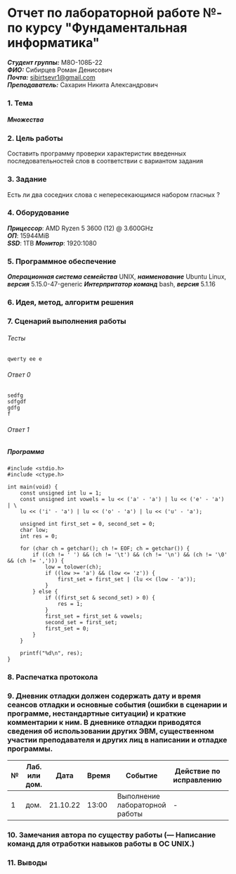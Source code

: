 # Отчет по лабораторной работе №- по курсу "Фундаментальная информатика"
___Студент группы:___ М8О-108Б-22 \
___ФИО:___ Сибирцев Роман Денисович \
___Почта:___ sibirtsevr1@gmail.com \
___Преподаватель:___ Сахарин Никита Александрович 

### 1. Тема
##### Множества

### 2. Цель работы
Составить программу проверки характеристик введенных последовательностей слов в соответствии с вариантом задания

### 3. Задание
Есть ли два соседних слова с непересекающимся набором гласных ?

### 4. Оборудование
___Прицессор___: AMD Ryzen 5 3600 (12) @ 3.600GHz \
___ОП___: 15944MiB \
___SSD___: 1TB
___Монитор___: 1920:1080

### 5. Программное обеспечение
___Операционная система семейства___ UNIX, ___наименование___ Ubuntu Linux, ___версия___ 5.15.0-47-generic
___Интерпритатор команд___ bash, ___версия___ 5.1.16

### 6. Идея, метод, алгоритм решения


### 7. Сценарий выполнения работы
###### Тесты
```
qwerty ee e
```
###### Ответ 0
```
sedfg
sdfgdf
gdfg
f
```
###### Ответ 1
##### Программа
```
#include <stdio.h>
#include <ctype.h>

int main(void) {
    const unsigned int lu = 1;
    const unsigned int vowels = lu << ('a' - 'a') | lu << ('e' - 'a') | \
    lu << ('i' - 'a') | lu << ('o' - 'a') | lu << ('u' - 'a');

    unsigned int first_set = 0, second_set = 0;
    char low;
    int res = 0;

    for (char ch = getchar(); ch != EOF; ch = getchar()) {
        if ((ch != ' ') && (ch != '\t') && (ch != '\n') && (ch != '\0' && (ch != ','))) {
            low = tolower(ch);
            if ((low >= 'a') && (low <= 'z')) {
                first_set = first_set | (lu << (low - 'a'));
            }
        } else {
            if ((first_set & second_set) > 0) {
                res = 1;
            }
            first_set = first_set & vowels;
            second_set = first_set;
            first_set = 0;
        }
    }

    printf("%d\n", res);
}
```
### 8. Распечатка протокола

### 9. Дневник отладки должен содержать дату и время сеансов отладки и основные события (ошибки в сценарии и программе, нестандартные ситуации) и краткие комментарии к ним. В дневнике отладки приводятся сведения об использовании других ЭВМ, существенном участии преподавателя и других лиц в написании и отладке программы.

| № |  Лаб. или дом. | Дата | Время | Событие | Действие по исправлению | Примечание |
| ------ | ------ | ------ | ------ | ------ | ------ | ------ |
| 1 | дом. | 21.10.22 | 13:00 | Выполнение лабораторной работы | - | - |

### 10. Замечания автора по существу работы (— Написание команд для отработки навыков работы в ОС UNIX.)
### 11. Выводы
